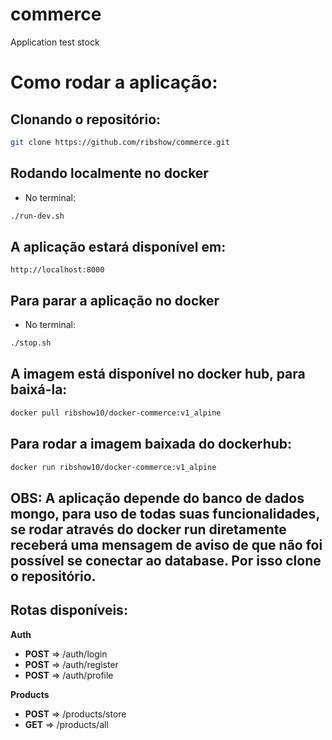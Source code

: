 # commerce

Application test stock

# Como rodar a aplicação:

## Clonando o repositório:

```bash
git clone https://github.com/ribshow/commerce.git
```

## Rodando localmente no docker

- No terminal:

```bash
./run-dev.sh
```

## A aplicação estará disponível em:

```text
http://localhost:8000
```

## Para parar a aplicação no docker

- No terminal:

```bash
./stop.sh
```

## A imagem está disponível no docker hub, para baixá-la:

```bash
docker pull ribshow10/docker-commerce:v1_alpine
```

## Para rodar a imagem baixada do dockerhub:

```bash
docker run ribshow10/docker-commerce:v1_alpine
```

## OBS: A aplicação depende do banco de dados mongo, para uso de todas suas funcionalidades, se rodar através do docker run diretamente receberá uma mensagem de aviso de que não foi possível se conectar ao database. Por isso clone o repositório.

## Rotas disponíveis:

**Auth**

- **POST** => /auth/login
- **POST** => /auth/register
- **POST** => /auth/profile

**Products**

- **POST** => /products/store
- **GET** => /products/all
